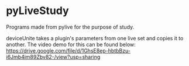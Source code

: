 # pyLiveStudy
Programs made from pylive for the purpose of study. 

deviceUnite takes a plugin's parameters from one live set and copies it to another. The video demo for this can be found below: 
https://drive.google.com/file/d/1GhsE8ep-hbtbBzu-i6Jmb4im89Zbv82-/view?usp=sharing
